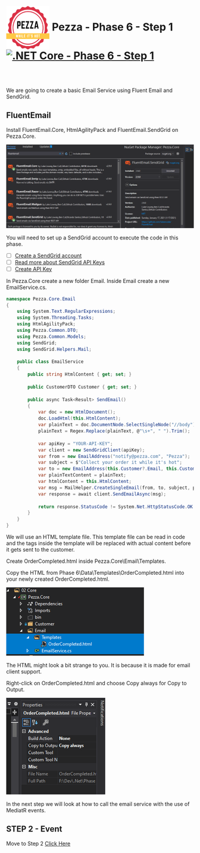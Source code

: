 <img align="left" width="116" height="116" src="../pezza-logo.png" />

# &nbsp;**Pezza - Phase 6 - Step 1** [![.NET Core - Phase 6 - Step 1](https://github.com/entelect-incubator/.NET/actions/workflows/dotnet-phase6-step1.yml/badge.svg)](https://github.com/entelect-incubator/.NET/actions/workflows/dotnet-phase6-step1.yml)

<br/><br/>

We are going to create a basic Email Service using Fluent Email and SendGrid.

## **FluentEmail**

Install FluentEmail.Core, HtmlAgilityPack and FluentEmail.SendGrid on Pezza.Core.

![FluentEmail](Assets/2021-01-17-22-57-42.png)

You will need to set up a SendGrid account to execute the code in this phase.

- [ ] [Create a SendGrid account](https://signup.sendgrid.com/)
- [ ] [Read more about SendGrid API Keys](https://sendgrid.com/docs/ui/account-and-settings/api-keys/)
- [ ] [Create API Key](https://app.sendgrid.com/settings/api_keys)

In Pezza.Core create a new folder Email. Inside Email create a new EmailService.cs.

```cs
namespace Pezza.Core.Email
{
    using System.Text.RegularExpressions;
    using System.Threading.Tasks;
    using HtmlAgilityPack;
    using Pezza.Common.DTO;
    using Pezza.Common.Models;
    using SendGrid;
    using SendGrid.Helpers.Mail;

    public class EmailService
    {
        public string HtmlContent { get; set; }

        public CustomerDTO Customer { get; set; }

        public async Task<Result> SendEmail()
        {
            var doc = new HtmlDocument();
            doc.LoadHtml(this.HtmlContent);
            var plainText = doc.DocumentNode.SelectSingleNode("//body").InnerText;
            plainText = Regex.Replace(plainText, @"\s+", " ").Trim();

            var apiKey = "YOUR-API-KEY";
            var client = new SendGridClient(apiKey);
            var from = new EmailAddress("notify@pezza.com", "Pezza");
            var subject = $"Collect your order it while it's hot";
            var to = new EmailAddress(this.Customer?.Email, this.Customer?.Name);
            var plainTextContent = plainText;
            var htmlContent = this.HtmlContent;
            var msg = MailHelper.CreateSingleEmail(from, to, subject, plainTextContent, htmlContent);
            var response = await client.SendEmailAsync(msg);

            return response.StatusCode != System.Net.HttpStatusCode.OK ? Result.Failure("Email could not send") : Result.Success();
        }
    }
}
```
We will use an HTML template file. This template file can be read in code and the tags inside the template will be replaced with actual content before it gets sent to the customer.

Create OrderCompleted.html inside Pezza.Core\Email\Templates.

Copy the HTML from Phase 6\Data\Templates\OrderCompleted.html into your newly created OrderCompleted.html.

![Email Service](Assets/2021-01-17-23-03-34.png)

The HTML might look a bit strange to you. It is because it is made for email client support.

Right-click on OrderCompleted.html and choose Copy always for Copy to Output.

![](Assets/2021-01-19-07-54-33.png)

In the next step we will look at how to call the email service with the use of MediatR events.

## **STEP 2 - Event**

Move to Step 2
[Click Here](https://github.com/entelect-incubator/.NET/tree/master/Phase%206/Step%202) 